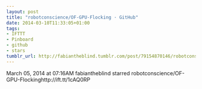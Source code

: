 ```yaml
---
layout: post
title: "robotconscience/OF-GPU-Flocking · GitHub"
date: 2014-03-10T11:33:05+01:00
tags:
- IFTTT
- Pinboard
- github
- stars
tumblr_url: http://fabiantheblind.tumblr.com/post/79154870146/robotconscience-of-gpu-flocking-github
---
```

March 05, 2014 at 07:16AM
fabiantheblind starred robotconscience/OF-GPU-Flockinghttp://ift.tt/1cAQ0RP
